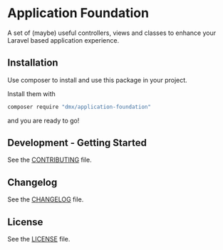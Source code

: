 # Application Foundation

A set of (maybe) useful controllers, views and classes to enhance your Laravel based application experience.

## Installation

Use composer to install and use this package in your project.

Install them with

```bash
composer require "dmx/application-foundation"
```

and you are ready to go!

## Development - Getting Started

See the [CONTRIBUTING](CONTRIBUTING.md) file.

## Changelog

See the [CHANGELOG](CHANGELOG.md) file.

## License
 
See the [LICENSE](LICENSE.md) file.

